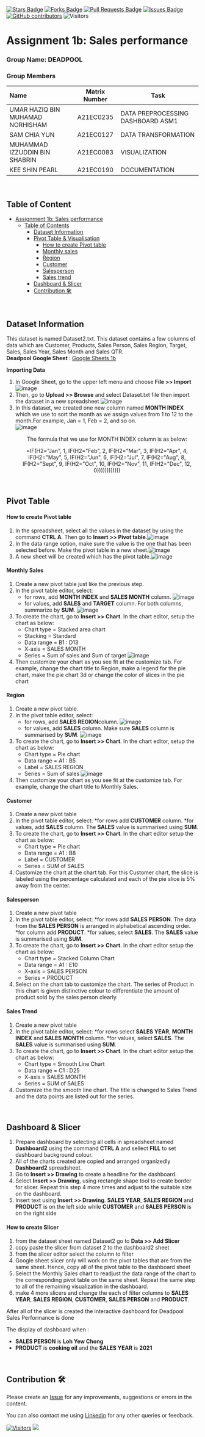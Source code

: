 <a href="https://github.com/drshahizan/BDM/stargazers"><img src="https://img.shields.io/github/stars/drshahizan/BDM" alt="Stars Badge"/></a>
<a href="https://github.com/drshahizan/BDM/network/members"><img src="https://img.shields.io/github/forks/drshahizan/BDM" alt="Forks Badge"/></a>
<a href="https://github.com/drshahizan/BDM/pulls"><img src="https://img.shields.io/github/issues-pr/drshahizan/BDM" alt="Pull Requests Badge"/></a>
<a href="https://github.com/drshahizan/BDM"><img src="https://img.shields.io/github/issues/drshahizan/BDM" alt="Issues Badge"/></a>
<a href="https://github.com/drshahizan/BDM/graphs/contributors"><img alt="GitHub contributors" src="https://img.shields.io/github/contributors/drshahizan/BDM?color=2b9348"></a>
![Visitors](https://api.visitorbadge.io/api/visitors?path=https%3A%2F%2Fgithub.com%2Fdrshahizan%2BDM&labelColor=%23d9e3f0&countColor=%23697689&style=flat)

# Assignment 1b: Sales performance

### Group Name: DEADPOOL
### Group Members

| Name                                     | Matrix Number | Task |
| :---------------------------------------- | :-------------: | ------------- |
| UMAR HAZIQ BIN MUHAMAD NORHISHAM            | A21EC0235     |  DATA PREPROCESSING DASHBOARD ASM1  |
| SAM CHIA YUN              | A21EC0127     | DATA TRANSFORMATION     |
| MUHAMMAD IZZUDDIN BIN SHABRIN             | A21EC0083     |   VISUALIZATION   |
| KEE SHIN PEARL             | A21EC0190     | DOCUMENTATION     |

<br>

## **Table of Content**
- [Assignment 1b: Sales performance](#assignment-1b-sales-performance)
   * [Table of Contents](#table-of-contents)
     * [Dataset Information](#dataset-information)
     * [Pivot Table & Visualisation](#pivot-table-n-visualisation)
       * [How to create Pivot table](#how-to-create-pivot-table)
       * [Monthly sales](#monthly-sales)
       * [Region](#region)
       * [Customer](#customer)
       * [Salesperson](#salesperson)
       * [Sales trend](#sales-trend)
     * [Dashboard & Slicer](#dashboard-n-slicer)
     * [Contribution 🛠️](#contribution)

<br>

## Dataset Information 
This dataset is named Dataset2.txt. This dataset contains a few columns of data which are Customer, Products, Sales Person, Sales Region, Target, Sales, Sales Year, Sales Month and Sales QTR.
<br>
**Deadpool Google Sheet** : [Google Sheets 1b](https://docs.google.com/spreadsheets/d/1ErXkBNCsOU6VQPeIP2vVHM2jvqTJuzJYaDOvqtMf_LY/edit?usp=sharing)

**Importing Data**

1. In Google Sheet, go to the upper left menu and choose **File >> Import**
   ![image](https://github.com/drshahizan/HPDP/blob/main/assignment/submission/ass1/DEADPOOL/case_study1b/images/import%20data.png)
2. Then, go to **Upload >> Browse** and select Dataset.txt file then import the dataset in a new spreadsheet
    ![image](https://github.com/drshahizan/HPDP/blob/main/assignment/submission/ass1/DEADPOOL/case_study1b/images/browse%20data.png)
3. In this dataset, we created one new column named **MONTH INDEX** which we use to sort the month as we assign values from 1 to 12 to the month.For example, Jan = 1, Feb = 2, and so on.<br>
    ![image](https://github.com/drshahizan/HPDP/blob/main/assignment/submission/ass1/DEADPOOL/case_study1b/images/month%20index.png)
   <p align = "center">The formula that we use for MONTH INDEX column is as below:</p>
   <p align ="center">=IF(H2="Jan", 1, IF(H2="Feb", 2, IF(H2="Mar", 3, IF(H2="Apr", 4, IF(H2="May", 5, IF(H2="Jun", 6, IF(H2="Jul", 7, IF(H2="Aug", 8, IF(H2="Sept", 9, IF(H2="Oct", 10, IF(H2="Nov", 11, IF(H2="Dec", 12, 0)))))))))))) </p>
  
   

<br>

## Pivot Table

#### How to create Pivot table

1. In the spreadsheet, select all the values in the dataset by using the command **CTRL A**. Then go to **Insert >> Pivot table**.![image](https://github.com/drshahizan/HPDP/blob/main/assignment/submission/ass1/DEADPOOL/case_study1b/images/create%20pivot%20table.png)
2. In the data range option, make sure the value is the one that has been selected before. Make the pivot table in a new sheet.![image](https://github.com/drshahizan/HPDP/blob/main/assignment/submission/ass1/DEADPOOL/case_study1b/images/data%20range%20pivot%20table.png)
3. A new sheet will be created which has the pivot table.![image](https://github.com/drshahizan/HPDP/blob/main/assignment/submission/ass1/DEADPOOL/case_study1b/images/pivot%20table.png)
   
#### Monthly Sales

1. Create a new pivot table just like the previous step.
2. In the pivot table editor, select:
   * for rows, add **MONTH INDEX** and **SALES MONTH** column. ![image](https://github.com/drshahizan/HPDP/blob/main/assignment/submission/ass1/DEADPOOL/case_study1b/images/monthly%20rows.png)
   * for values, add **SALES** and **TARGET** column. For both columns, summarize by **SUM**. ![image](https://github.com/drshahizan/HPDP/blob/main/assignment/submission/ass1/DEADPOOL/case_study1b/images/monthly%20values.png)
3. To create the chart, go to **Insert >> Chart**. In the chart editor, setup the chart as below:
   * Chart type = Stacked area chart
   * Stacking = Standard
   * Data range = B1 : D13
   * X-axis = SALES MONTH
   * Series = Sum of sales and Sum of target
   ![image](https://github.com/drshahizan/HPDP/blob/main/assignment/submission/ass1/DEADPOOL/case_study1b/images/setup%20chart%20monthly.png)
4. Then customize your chart as you see fit at the customize tab. For example, change the chart title to Region, make a legend for the pie chart, make the pie chart 3d or change the color of slices in the pie chart

#### Region

1. Create a new pivot table.
2. In the pivot table editor, select:
   * for rows, add **SALES REGION**column. ![image](https://github.com/drshahizan/HPDP/blob/main/assignment/submission/ass1/DEADPOOL/case_study1b/images/region%20rows.png)
   * for values, add **SALES** column. Make sure **SALES** column is summarised by **SUM**. ![image](https://github.com/drshahizan/HPDP/blob/main/assignment/submission/ass1/DEADPOOL/case_study1b/images/region%20values.png)
3. To create the chart, go to **Insert >> Chart**. In the chart editor, setup the chart as below:
   * Chart type = Pie chart
   * Data range = A1 : B5
   * Label = SALES REGION
   * Series = Sum of sales
   ![image](https://github.com/drshahizan/HPDP/blob/main/assignment/submission/ass1/DEADPOOL/case_study1b/images/region%20chart%20setup.png)
4. Then customize your chart as you see fit at the customize tab. For example, change the chart title to Monthly Sales.

   
#### Customer
1. Create a new pivot table
2. In the pivot table editor, select:
   *for rows add **CUSTOMER** column.
   *for values, add **SALES** column. The **SALES** value is summarised using **SUM**.
3. To create the chart, go to **Insert >> Chart**. In the chart editor setup the chart as below:
   * Chart type = Pie chart
   * Data range = A1 : B8
   * Label = CUSTOMER
   * Series = SUM of SALES
4. Customize the chart at the chart tab. For this Customer chart, the slice is labeled using the percentage calculated and each of the pie slice is 5% away from the center.
   
#### Salesperson
1. Create a new pivot table
2. In the pivot table editor, select:
   *for rows add **SALES PERSON**. The data from the **SALES PERSON** is arranged in alphabetical ascending order.
   *for column add **PRODUCT**.
   *for values, select **SALES**. The **SALES** value is summarised using **SUM**.
4. To create the chart, go to **Insert >> Chart**. In the chart editor setup the chart as below:
   * Chart type = Stacked Column Chart
   * Data range = A1 : E10
   * X-axis = SALES PERSON
   * Series = PRODUCT
5. Select on the chart tab to customize the chart. The series of Product in this chart is given distinctive colour to differentiate the amount of product sold by the sales person clearly.
   
#### Sales Trend
1. Create a new pivot table
2. In the pivot table editor, select:
   *for rows select **SALES YEAR**, **MONTH INDEX** and **SALES MONTH** column.
   *for values, select **SALES**. The **SALES** value is summarised using **SUM**.
4. To create the chart, go to **Insert >> Chart**. In the chart editor setup the chart as below:
   * Chart type = Smooth Line Chart
   * Data range = C1 : D25
   * X-axis = SALES MONTH
   * Series = SUM of SALES
5. Customize the the smooth line chart. The title is changed to Sales Trend and the data points are listed out for the series.

<br>



## Dashboard & Slicer
1. Prepare dashboard by selecting all cells in spreadsheet named **Dashboard2** using the command **CTRL A** and sellect **FILL** to set dashboard background colour.
2. All of the charts created are copied and arranged organizedly **Dashboard2** spreadsheet.
3. Go to **Insert >> Drawing** to create a headline for the dashboard.
4. Select **Insert >> Drawing**, using rectangle shape tool to create border for slicer. Repeat this step 4 more times and adjust to the suitable size on the dashboard.
5. Insert text using **Insert >> Drawing**. **SALES YEAR**, **SALES REGION** and **PRODUCT** is on the left side while **CUSTOMER** and **SALES PERSON** is on the right side

#### How to create Slicer
1. from the dataset sheet named Dataset2 go to **Data >> Add Slicer**
2. copy paste the slicer from dataset 2 to the dashboard2 sheet
3. from the slicer editor select the column to filter
4. Google sheet slicer only will work on the pivot tables that are from the same sheet. Hence, copy all of the pivot table to the dashboard sheet
5. Select the Monthly Sales chart to readjust the data range of the chart to the corresponding pivot table on the same sheet. Repeat the same step to all of the remaining visualization in the dashboard.
6. make 4 more slicers and change the each of filter columns to **SALES YEAR**, **SALES REGION**, **CUSTOMER**, **SALES PERSON** and **PRODUCT**.


After all of the slicer is created the interactive dashboard for Deadpool Sales Performance is done 

The display of dashboard when :
* **SALES PERSON** is **Loh Yew Chong**
* **PRODUCT** is **cooking oil** and the **SALES YEAR** is **2021**
<br>



## Contribution 🛠️
Please create an [Issue](https://github.com/drshahizan/BDM/issues) for any improvements, suggestions or errors in the content.

You can also contact me using [Linkedin](https://www.linkedin.com/in/drshahizan/) for any other queries or feedback.

[![Visitors](https://api.visitorbadge.io/api/visitors?path=https%3A%2F%2Fgithub.com%2Fdrshahizan&labelColor=%23697689&countColor=%23555555&style=plastic)](https://visitorbadge.io/status?path=https%3A%2F%2Fgithub.com%2Fdrshahizan)
![](https://hit.yhype.me/github/profile?user_id=81284918)



